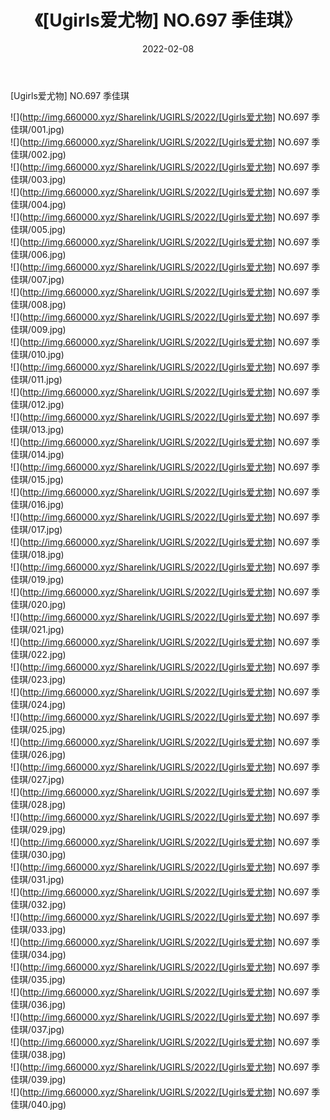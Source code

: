 ﻿---
layout: post
title:  《[Ugirls爱尤物] NO.697 季佳琪》
date:   2022-02-08
img: http://img.660000.xyz/Sharelink/UGIRLS/2022/[Ugirls爱尤物] NO.697 季佳琪/000.jpg
categories: [美女, 清纯, 唯美]
---

[Ugirls爱尤物] NO.697 季佳琪

 ![](http://img.660000.xyz/Sharelink/UGIRLS/2022/[Ugirls爱尤物] NO.697 季佳琪/001.jpg) <br>![](http://img.660000.xyz/Sharelink/UGIRLS/2022/[Ugirls爱尤物] NO.697 季佳琪/002.jpg) <br>![](http://img.660000.xyz/Sharelink/UGIRLS/2022/[Ugirls爱尤物] NO.697 季佳琪/003.jpg) <br>![](http://img.660000.xyz/Sharelink/UGIRLS/2022/[Ugirls爱尤物] NO.697 季佳琪/004.jpg) <br>![](http://img.660000.xyz/Sharelink/UGIRLS/2022/[Ugirls爱尤物] NO.697 季佳琪/005.jpg) <br>![](http://img.660000.xyz/Sharelink/UGIRLS/2022/[Ugirls爱尤物] NO.697 季佳琪/006.jpg) <br>![](http://img.660000.xyz/Sharelink/UGIRLS/2022/[Ugirls爱尤物] NO.697 季佳琪/007.jpg) <br>![](http://img.660000.xyz/Sharelink/UGIRLS/2022/[Ugirls爱尤物] NO.697 季佳琪/008.jpg) <br>![](http://img.660000.xyz/Sharelink/UGIRLS/2022/[Ugirls爱尤物] NO.697 季佳琪/009.jpg) <br>![](http://img.660000.xyz/Sharelink/UGIRLS/2022/[Ugirls爱尤物] NO.697 季佳琪/010.jpg) <br>![](http://img.660000.xyz/Sharelink/UGIRLS/2022/[Ugirls爱尤物] NO.697 季佳琪/011.jpg) <br>![](http://img.660000.xyz/Sharelink/UGIRLS/2022/[Ugirls爱尤物] NO.697 季佳琪/012.jpg) <br>![](http://img.660000.xyz/Sharelink/UGIRLS/2022/[Ugirls爱尤物] NO.697 季佳琪/013.jpg) <br>![](http://img.660000.xyz/Sharelink/UGIRLS/2022/[Ugirls爱尤物] NO.697 季佳琪/014.jpg) <br>![](http://img.660000.xyz/Sharelink/UGIRLS/2022/[Ugirls爱尤物] NO.697 季佳琪/015.jpg) <br>![](http://img.660000.xyz/Sharelink/UGIRLS/2022/[Ugirls爱尤物] NO.697 季佳琪/016.jpg) <br>![](http://img.660000.xyz/Sharelink/UGIRLS/2022/[Ugirls爱尤物] NO.697 季佳琪/017.jpg) <br>![](http://img.660000.xyz/Sharelink/UGIRLS/2022/[Ugirls爱尤物] NO.697 季佳琪/018.jpg) <br>![](http://img.660000.xyz/Sharelink/UGIRLS/2022/[Ugirls爱尤物] NO.697 季佳琪/019.jpg) <br>![](http://img.660000.xyz/Sharelink/UGIRLS/2022/[Ugirls爱尤物] NO.697 季佳琪/020.jpg) <br>![](http://img.660000.xyz/Sharelink/UGIRLS/2022/[Ugirls爱尤物] NO.697 季佳琪/021.jpg) <br>![](http://img.660000.xyz/Sharelink/UGIRLS/2022/[Ugirls爱尤物] NO.697 季佳琪/022.jpg) <br>![](http://img.660000.xyz/Sharelink/UGIRLS/2022/[Ugirls爱尤物] NO.697 季佳琪/023.jpg) <br>![](http://img.660000.xyz/Sharelink/UGIRLS/2022/[Ugirls爱尤物] NO.697 季佳琪/024.jpg) <br>![](http://img.660000.xyz/Sharelink/UGIRLS/2022/[Ugirls爱尤物] NO.697 季佳琪/025.jpg) <br>![](http://img.660000.xyz/Sharelink/UGIRLS/2022/[Ugirls爱尤物] NO.697 季佳琪/026.jpg) <br>![](http://img.660000.xyz/Sharelink/UGIRLS/2022/[Ugirls爱尤物] NO.697 季佳琪/027.jpg) <br>![](http://img.660000.xyz/Sharelink/UGIRLS/2022/[Ugirls爱尤物] NO.697 季佳琪/028.jpg) <br>![](http://img.660000.xyz/Sharelink/UGIRLS/2022/[Ugirls爱尤物] NO.697 季佳琪/029.jpg) <br>![](http://img.660000.xyz/Sharelink/UGIRLS/2022/[Ugirls爱尤物] NO.697 季佳琪/030.jpg) <br>![](http://img.660000.xyz/Sharelink/UGIRLS/2022/[Ugirls爱尤物] NO.697 季佳琪/031.jpg) <br>![](http://img.660000.xyz/Sharelink/UGIRLS/2022/[Ugirls爱尤物] NO.697 季佳琪/032.jpg) <br>![](http://img.660000.xyz/Sharelink/UGIRLS/2022/[Ugirls爱尤物] NO.697 季佳琪/033.jpg) <br>![](http://img.660000.xyz/Sharelink/UGIRLS/2022/[Ugirls爱尤物] NO.697 季佳琪/034.jpg) <br>![](http://img.660000.xyz/Sharelink/UGIRLS/2022/[Ugirls爱尤物] NO.697 季佳琪/035.jpg) <br>![](http://img.660000.xyz/Sharelink/UGIRLS/2022/[Ugirls爱尤物] NO.697 季佳琪/036.jpg) <br>![](http://img.660000.xyz/Sharelink/UGIRLS/2022/[Ugirls爱尤物] NO.697 季佳琪/037.jpg) <br>![](http://img.660000.xyz/Sharelink/UGIRLS/2022/[Ugirls爱尤物] NO.697 季佳琪/038.jpg) <br>![](http://img.660000.xyz/Sharelink/UGIRLS/2022/[Ugirls爱尤物] NO.697 季佳琪/039.jpg) <br>![](http://img.660000.xyz/Sharelink/UGIRLS/2022/[Ugirls爱尤物] NO.697 季佳琪/040.jpg) <br>